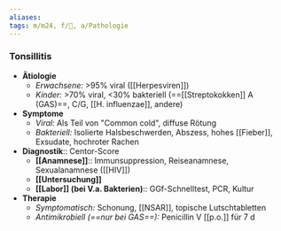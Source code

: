 ```yaml
---
aliases: 
tags: m/m24, f/🦠, a/Pathologie
---
```

### Tonsillitis
- **Ätiologie**
	- *Erwachsene:* >95% viral ([[Herpesviren]])
	- *Kinder:* >70% viral, <30% bakteriell (==[[Streptokokken]] A (GAS)==, C/G, [[H. influenzae]], andere)
- **Symptome**
	- *Viral:* Als Teil von "Common cold", diffuse Rötung
	- *Bakteriell:* Isolierte Halsbeschwerden, Abszess, hohes [[Fieber]], Exsudate, hochroter Rachen
- **Diagnostik**:: Centor-Score
	- **[[Anamnese]]**:: Immunsuppression, Reiseanamnese, Sexualanamnese ([[HIV]])
	- **[[Untersuchung]]**
	- **[[Labor]] (bei V.a. Bakterien)**:: GGf-Schnelltest, PCR, Kultur
- **Therapie**
	- *Symptomatisch:* Schonung, [[NSAR]], topische Lutschtabletten
	- *Antimikrobiell (==nur bei GAS==):* Penicillin V [[p.o.]] für 7 d